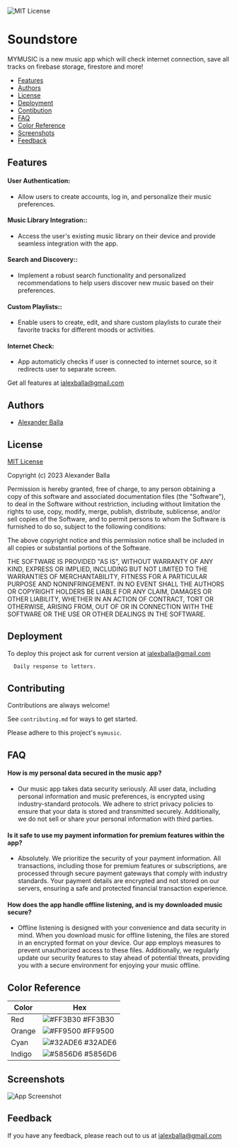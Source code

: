 
![MIT License](https://img.shields.io/badge/Built_with-Love-red)
# Soundstore

MYMUSIC is a new music app which will check internet connection, save all tracks on firebase storage, firestore and more!


* [Features](#Features)
* [Authors](#Authors)
* [License](#License)
* [Deployment](#Deployment)
* [Contibution](#Contibution)
* [FAQ](#FAQ)
* [Color Reference](#Color-Reference)
* [Screenshots](#Screenshots)
* [Feedback](#Feedback)
## Features

#### User Authentication:
- Allow users to create accounts, log in, and personalize their music preferences.
#### Music Library Integration::
- Access the user's existing music library on their device and provide seamless integration with the app.
#### Search and Discovery::
- Implement a robust search functionality and personalized recommendations to help users discover new music based on their preferences.
#### Custom Playlists::
- Enable users to create, edit, and share custom playlists to curate their favorite tracks for different moods or activities.
#### Internet Check:
- App automaticly checks if user is connected to internet source, so it redirects user to separate screen.

Get all features at ialexballa@gmail.com


## Authors

- [Alexander Balla](https://www.github.com/aiexxash)


## License

[MIT License](https://github.com/aiexxash/mymusic/blob/main/LICENSE)

Copyright (c) 2023 Alexander Balla

Permission is hereby granted, free of charge, to any person obtaining a copy
of this software and associated documentation files (the "Software"), to deal
in the Software without restriction, including without limitation the rights
to use, copy, modify, merge, publish, distribute, sublicense, and/or sell
copies of the Software, and to permit persons to whom the Software is
furnished to do so, subject to the following conditions:

The above copyright notice and this permission notice shall be included in all
copies or substantial portions of the Software.

THE SOFTWARE IS PROVIDED "AS IS", WITHOUT WARRANTY OF ANY KIND, EXPRESS OR
IMPLIED, INCLUDING BUT NOT LIMITED TO THE WARRANTIES OF MERCHANTABILITY,
FITNESS FOR A PARTICULAR PURPOSE AND NONINFRINGEMENT. IN NO EVENT SHALL THE
AUTHORS OR COPYRIGHT HOLDERS BE LIABLE FOR ANY CLAIM, DAMAGES OR OTHER
LIABILITY, WHETHER IN AN ACTION OF CONTRACT, TORT OR OTHERWISE, ARISING FROM,
OUT OF OR IN CONNECTION WITH THE SOFTWARE OR THE USE OR OTHER DEALINGS IN THE
SOFTWARE.
## Deployment

To deploy this project ask for current version at ialexballa@gmail.com

```bash
  Daily response to letters.
```


## Contributing

Contributions are always welcome!

See `contributing.md` for ways to get started.

Please adhere to this project's `mymusic`.


## FAQ

#### How is my personal data secured in the music app?

- Our music app takes data security seriously. All user data, including personal information and music preferences, is encrypted using industry-standard protocols. We adhere to strict privacy policies to ensure that your data is stored and transmitted securely. Additionally, we do not sell or share your personal information with third parties.

#### Is it safe to use my payment information for premium features within the app?

- Absolutely. We prioritize the security of your payment information. All transactions, including those for premium features or subscriptions, are processed through secure payment gateways that comply with industry standards. Your payment details are encrypted and not stored on our servers, ensuring a safe and protected financial transaction experience.

#### How does the app handle offline listening, and is my downloaded music secure?

- Offline listening is designed with your convenience and data security in mind. When you download music for offline listening, the files are stored in an encrypted format on your device. Our app employs measures to prevent unauthorized access to these files. Additionally, we regularly update our security features to stay ahead of potential threats, providing you with a secure environment for enjoying your music offline.
## Color Reference

| Color             | Hex                                                                |
| ----------------- | ------------------------------------------------------------------ |
| Red | ![#FF3B30](https://via.placeholder.com/10/FF3B30?text=+) #FF3B30 |
| Orange | ![#FF9500](https://via.placeholder.com/10/FF9500?text=+) #FF9500 |
| Cyan | ![#32ADE6](https://via.placeholder.com/10/32ADE6?text=+) #32ADE6 |
| Indigo | ![#5856D6](https://via.placeholder.com/10/5856D6?text=+) #5856D6 |


## Screenshots

![App Screenshot](https://via.placeholder.com/468x300?text=App+Screenshot+Here)


## Feedback

If you have any feedback, please reach out to us at ialexballa@gmail.com


